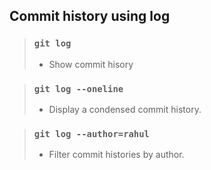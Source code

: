 ## Commit history using log

> ### `git log`
> - Show commit hisory

> ### `git log --oneline`
> - Display a condensed commit history.

> ### `git log --author=rahul`
> - Filter commit histories by author.